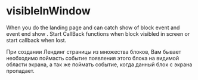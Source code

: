 # visibleInWindow
When you do the landing page and can catch show of block event and event end show . 
Start CallBack functions when block visibled in screen or start callback when lost.

При создании Лендинг страницы из множества блоков, Вам бывает необходимо поймасть событие появления этого блока на видимой области экрана, а так же поймать событие, когда данный блок с экрана пропадает.
